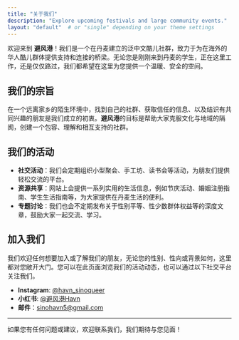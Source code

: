 ```yaml
---
title: "关于我们"
description: "Explore upcoming festivals and large community events."
layout: "default"  # or "single" depending on your theme settings
---
```


欢迎来到 **避风港**！我们是一个在丹麦建立的泛中文酷儿社群，致力于为在海外的华人酷儿群体提供支持和连接的桥梁。无论您是刚刚来到丹麦的学生，正在这里工作，还是仅仅路过，我们都希望在这里为您提供一个温暖、安全的空间。

## 我们的宗旨

在一个远离家乡的陌生环境中，找到自己的社群、获取信任的信息、以及结识有共同兴趣的朋友是我们成立的初衷。**避风港**的目标是帮助大家克服文化与地域的隔阂，创建一个包容、理解和相互支持的社群。

## 我们的活动

- **社交活动**：我们会定期组织小型聚会、手工坊、读书会等活动，为朋友们提供轻松交流的平台。
- **资源共享**：网站上会提供一系列实用的生活信息，例如节庆活动、婚姻注册指南、学生生活指南等，为大家提供在丹麦生活的便利。
- **专题讨论**：我们也会不定期发布关于性别平等、性少数群体权益等的深度文章，鼓励大家一起交流、学习。

## 加入我们

我们欢迎任何想要加入或了解我们的朋友，无论您的性别、性向或背景如何，这里都对您敞开大门。您可以在此页面浏览我们的活动动态，也可以通过以下社交平台关注我们。

- **Instagram**: [@havn_sinoqueer](https://instagram.com/havn_sinoqueer)
- **小红书**: [@避风港Havn](https://www.xiaohongshu.com/user/profile/654d4c740000000002036b1c?xhsshare=CopyLink&appuid=5c8132d200000000120396f1&apptime=1730674113&share_id=08e23301b7e146579713628ce968d600)
- **邮件**：[sinohavn5@gmail.com](mailto:sinohavn5@gmail.com)

---

如果您有任何问题或建议，欢迎联系我们，我们期待与您见面！

